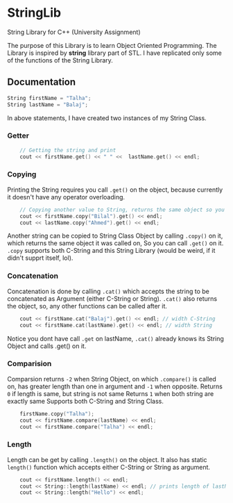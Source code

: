 # StringLib
String Library for C++ (University Assignment)

The purpose of this Library is to learn Object Oriented Programming. The Library is inspired by **string** library part of STL. I have replicated only some of the functions of the String Library.

## Documentation

```cpp
String firstName = "Talha";
String lastName = "Balaj";
```

In above statements, I have created two instances of my String Class.

### Getter 

```cpp
	// Getting the string and print
	cout << firstName.get() << " " <<  lastName.get() << endl;
```
### Copying
Printing the String requires you call `.get()` on the object, because currently it doesn't have any operator overloading. 
```cpp
	// Copying another value to String, returns the same object so you can call get() on it.
	cout << firstName.copy("Bilal").get() << endl;
	cout << lastName.copy("Ahmed").get() << endl;
```

Another string can be copied to String Class Object by calling `.copy()` on it, which returns the same object it was called on, So you can call `.get()` on it. `.copy` supports both C-String and this String Library (would be weird, if it didn't supprt itself, lol). 

### Concatenation 
Concatenation is done by calling `.cat()` which accepts the string to be concatenated as Argument (either C-String or String). `.cat()` also returns the object, so, any other functions can be called after it.
```cpp
	cout << firstName.cat("Balaj").get() << endl; // width C-String
	cout << firstName.cat(lastName).get() << endl; // width String
```
Notice you dont have call `.get` on lastName, `.cat()` already knows its String Object and calls .get() on it.	 

### Comparision
Comparsion returns `-2` when String Object, on which `.compare()` is called on, has greater length than one in argument and `-1` when opposite. Returns `0` if length is same, but string is not same Returns `1` when both string are exactly same Supports both C-String and String Class.
```cpp
	firstName.copy("Talha");
	cout << firstName.compare(lastName) << endl;
	cout << firstName.compare("Talha") << endl;
```
### Length
Length can be get by calling `.length()` on the object. It also has static `length()` function which accepts either C-String or String as argument.
```cpp
	cout << firstName.length() << endl;
	cout << String::length(lastName) << endl; // prints length of lastName
	cout << String::length("Hello") << endl;
```
